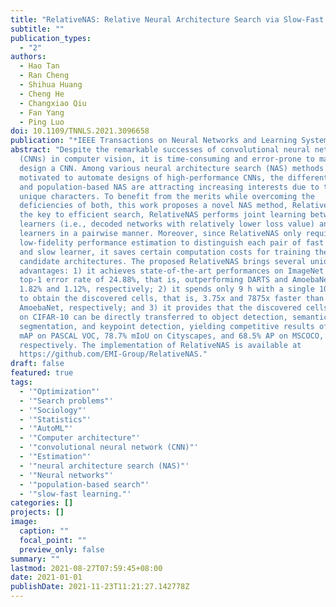 ```yaml
---
title: "RelativeNAS: Relative Neural Architecture Search via Slow-Fast Learning"
subtitle: ""
publication_types:
  - "2"
authors:
  - Hao Tan
  - Ran Cheng
  - Shihua Huang
  - Cheng He
  - Changxiao Qiu
  - Fan Yang
  - Ping Luo
doi: 10.1109/TNNLS.2021.3096658
publication: "*IEEE Transactions on Neural Networks and Learning Systems*"
abstract: "Despite the remarkable successes of convolutional neural networks
  (CNNs) in computer vision, it is time-consuming and error-prone to manually
  design a CNN. Among various neural architecture search (NAS) methods that are
  motivated to automate designs of high-performance CNNs, the differentiable NAS
  and population-based NAS are attracting increasing interests due to their
  unique characters. To benefit from the merits while overcoming the
  deficiencies of both, this work proposes a novel NAS method, RelativeNAS. As
  the key to efficient search, RelativeNAS performs joint learning between fast
  learners (i.e., decoded networks with relatively lower loss value) and slow
  learners in a pairwise manner. Moreover, since RelativeNAS only requires
  low-fidelity performance estimation to distinguish each pair of fast learner
  and slow learner, it saves certain computation costs for training the
  candidate architectures. The proposed RelativeNAS brings several unique
  advantages: 1) it achieves state-of-the-art performances on ImageNet with
  top-1 error rate of 24.88%, that is, outperforming DARTS and AmoebaNet-B by
  1.82% and 1.12%, respectively; 2) it spends only 9 h with a single 1080Ti GPU
  to obtain the discovered cells, that is, 3.75x and 7875x faster than DARTS and
  AmoebaNet, respectively; and 3) it provides that the discovered cells obtained
  on CIFAR-10 can be directly transferred to object detection, semantic
  segmentation, and keypoint detection, yielding competitive results of 73.1%
  mAP on PASCAL VOC, 78.7% mIoU on Cityscapes, and 68.5% AP on MSCOCO,
  respectively. The implementation of RelativeNAS is available at
  https://github.com/EMI-Group/RelativeNAS."
draft: false
featured: true
tags:
  - '"Optimization"'
  - '"Search problems"'
  - '"Sociology"'
  - '"Statistics"'
  - '"AutoML"'
  - '"Computer architecture"'
  - '"convolutional neural network (CNN)"'
  - '"Estimation"'
  - '"neural architecture search (NAS)"'
  - '"Neural networks"'
  - '"population-based search"'
  - '"slow-fast learning."'
categories: []
projects: []
image:
  caption: ""
  focal_point: ""
  preview_only: false
summary: ""
lastmod: 2021-08-27T07:59:45+08:00
date: 2021-01-01
publishDate: 2021-11-23T11:21:27.142778Z
---
```

